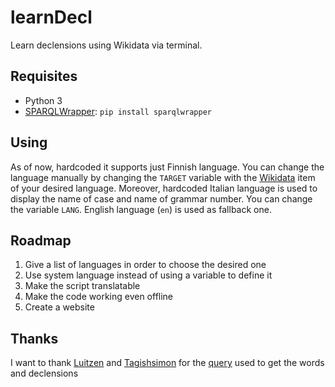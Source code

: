 # learnDecl
Learn declensions using Wikidata via terminal.

## Requisites
* Python 3
* [SPARQLWrapper](https://rdflib.github.io/sparqlwrapper): ```pip install sparqlwrapper```

## Using
As of now, hardcoded it supports just Finnish language. You can change the language manually by changing the ```TARGET``` variable with the [Wikidata](https://www.wikidata.org) item of your desired language. Moreover, hardcoded Italian language is used to display the name of case and name of grammar number. You can change the variable ```LANG```. English language (```en```) is used as fallback one.

## Roadmap
1. Give a list of languages in order to choose the desired one
2. Use system language instead of using a variable to define it
3. Make the script translatable
4. Make the code working even offline
5. Create a website

## Thanks
I want to thank [Luitzen](https://www.wikidata.org/wiki/User:Luitzen) and [Tagishsimon](https://www.wikidata.org/wiki/User:Tagishsimon) for the [query](https://www.wikidata.org/w/index.php?title=Wikidata:Request_a_query&oldid=817351771#Getting_words_and_decletions) used to get the words and declensions

